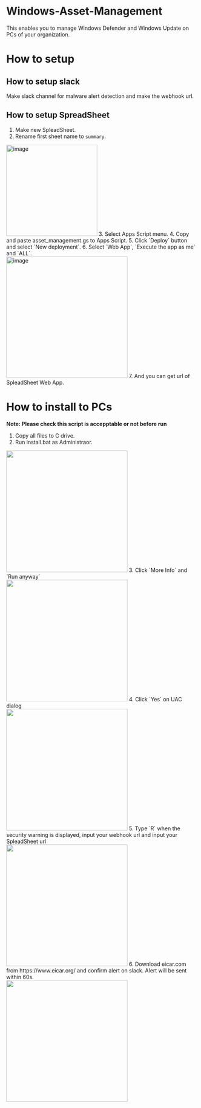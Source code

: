 # Windows-Asset-Management
This enables you to manage Windows Defender and Windows Update on PCs of your organization.

# How to setup

## How to setup slack

Make slack channel for malware alert detection and make the webhook url.

## How to setup SpreadSheet

1. Make new SpleadSheet.
2. Rename first sheet name to `summary`.<br>
<img width="240" alt="image" src="https://user-images.githubusercontent.com/7601382/215703161-7efff8f9-186b-4f3f-97c4-e1e2f4d6f864.png">
3. Select Apps Script menu.
4. Copy and paste asset_management.gs to Apps Script.
5. Click `Deploy` button and select `New deployment`.
6. Select `Web App`, `Execute the app as me` and `ALL`.<br>
<img width="320" alt="image" src="https://user-images.githubusercontent.com/7601382/215706234-8e0d3656-d20c-4ada-97a6-04a50e86b62b.png">
7. And you can get url of SpleadSheet Web App. 

# How to install to PCs

**Note: Please check this script is accepptable or not before run**

1. Copy all files to C drive.
2. Run install.bat as Administraor.<br>
<img src="https://user-images.githubusercontent.com/7601382/77862094-447bba00-7254-11ea-9680-39929e1f3a1e.png" width="320">
3. Click `More Info` and `Run anyway` <br>
<img src="https://user-images.githubusercontent.com/7601382/77862121-64ab7900-7254-11ea-8a97-7be342edfd91.png" width="320">
4. Click `Yes` on UAC dialog <br>
<img src="https://user-images.githubusercontent.com/7601382/77862147-94f31780-7254-11ea-8938-944cf8ff31cd.png" width="320">
5. Type `R` when the security warning is displayed, input your webhook url and input your SpleadSheet url<br>
<img src="https://user-images.githubusercontent.com/7601382/77862237-0e8b0580-7255-11ea-9572-fb5d3e6deaad.png" width="320">
6. Download eicar.com from https://www.eicar.org/ and confirm alert on slack. Alert will be sent within 60s.<br>
<img src="https://user-images.githubusercontent.com/7601382/77862289-73466000-7255-11ea-9413-964e1cccc8b1.png" width="320">
